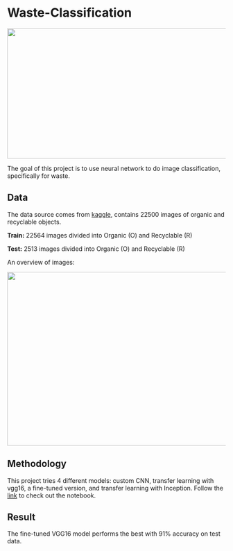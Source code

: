 # Waste-Classification

<img src="https://cf-courses-data.s3.us.cloud-object-storage.appdomain.cloud/IBMDeveloperSkillsNetwork-ML311-Coursera/labs/Module3/L2/img/transfer_learning.gif" width="600" height="300">

The goal of this project is to use neural network to do image classification, specifically for waste. 

## Data
The data source comes from [kaggle](https://www.kaggle.com/datasets/techsash/waste-classification-data?datasetId=233210&sortBy=voteCount), contains 22500 images of organic and recyclable objects.

**Train:**  22564 images divided into Organic (O) and Recyclable (R)

**Test:** 2513 images divided into Organic (O) and Recyclable (R)

An overview of images: 

<img src="https://www.kaggleusercontent.com/kf/100295176/eyJhbGciOiJkaXIiLCJlbmMiOiJBMTI4Q0JDLUhTMjU2In0..A9f1s0N3BmYo4Z3WLWT-aQ.C2bS7URU9ZqrWDcoej11pR09_3s397mUdXKZL6iE2OaeuWGojWEw4aoQm-IKNb4VsrhZr46LPkyW3_UK9GNatF3C6_ZVj27ioC45pj27XdtiGjoxxeqCLwHH3dGy5AJxVvwg-SEX1d3HK16Qi5AoCXNJIziD3TZ9xlnM5Iwozno0uVJOnHbQLP32XdcNReVyelsOHWR_9kysliJG3BPI1l7Z93IfKLmqPcGRTKihaFNuStvN733Ag39nDI76vXK_21QUlYd69HJZ80mDV7HB371WNR1083KkvqfkFgoQzkYsxRi1eXr32dsQ0PDb_qNHGQ19K9myawksD8VIL2J7ltqI7lUB8AlfTgoP1mqOOTH94_-Ll7IdlK1z6vKLg5O37OeYEFUT3lxhjymsl-vEF0gFcp8aTEVi8oLGPMk9hBa9yooh1UZaGm_lR4qOdJ2-i0Wjcsn3L-tlsaJ9PwmyMsiUN3oBohK1np7B0ruRSs1-sxrdSxTZvMyiAJTBAr08HXibj4siMlwcACbTyGDK4EzYTWUjkGiHkC-toJz3NN9ID9P-YNXx7A7I8DmXkKyBqo64aoeSH0TMAY1qsoGkamoJ0IcspDq8hf6oXLras8hdz2xFpqqSE6dxt4jfCeNiIB0di53tuJqE2l6uPTRjBvoM9cdKC4tIjNvEL7dXSp4.M70AKBIa46ObkyRPEgGhpw/__results___files/__results___10_0.png" width="600" height="400">

## Methodology
This project tries 4 different models: custom CNN, transfer learning with vgg16, a fine-tuned version, and transfer learning with Inception. Follow the [link](https://github.com/ka4on/Waste-Classification/blob/main/Final_Project.ipynb) to check out the notebook.

## Result
The fine-tuned VGG16 model performs the best with 91% accuracy on test data.
